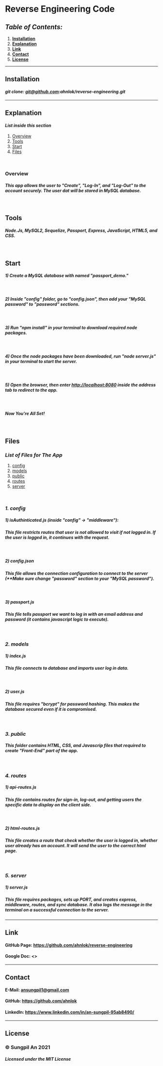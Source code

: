 # **Reverse Engineering Code**
## _Table of Contents:_
1. **[Installation](#installation)**
2. **[Explanation](#explanation)**
3. **[Link](#link)**
4. **[Contact](#contact)**
5. **[License](#license)**
---
## **Installation**
#### **_git clone: git@github.com:ahnlok/reverse-engineering.git_**
---

## **Explanation**

#### **_List inside this section_**
1. [Overview](#overview)
2. [Tools](#tools)
3. [Start](#start)
4. [Files](#files)
<br />

### **Overview**
##### **_This app allows the user to "Create", "Log-In", and "Log-Out" to the account securely. The user dat will be stored in MySQL database._**
<br />

## **Tools**
##### _Node.Js, MySQL2, Sequelize, Passport, Express, JavaScript, HTML5, and CSS._
<br />

## **Start**
##### _1) Create a MySQL database with named "passport_demo."_
<br />

##### _2) Inside "config" folder, go to "config.json", then add your "MySQL password" to "password" sections._
<br />

##### _3) Run "npm install" in your terminal to download required node packages._
<br />

##### _4) Once the node packages have been downloaded, run "node server.js" in your terminal to start the server._
<br />

##### _5) Open the browser, then enter <http://localhost:8080> inside the address tab to redirect to the app._
<br />

##### **_Now You're All Set!_**
<br />

## **Files**
### **_List of Files for The App_**
1. [config](#config)
2. [models](#models)
3. [public](#public)
4. [routes](#routes)
5. [server](#server)
<br />

### **_1. config_**
##### **1) isAuthinticated.js (inside "config" -> "middleware"):**
##### _This file restricts routes that user is not allowed to visit if not logged in. If the user is logged in, it continues with the request._
<br />

##### **2) config.json**
##### _This file allows the connection configuration to connect to the server (**Make sure change "password" section to your "MySQL password")._
<br />

##### **3) passport.js**
##### _This file tells passport we want to log in with an email address and password (it contains javascript logic to execute)._
<br />

### **_2. models_**
##### **1) index.js**
##### _This file connects to database and imports user log in data._
<br /> 

##### **2) user.js**
##### _This file requires "bcrypt" for password hashing. This makes the database secured even if it is compromised._
<br />

### **_3. public_**
##### **This folder contains HTML, CSS, and Javascrip files that required to create "Front-End" part of the app.**
<br />

### **_4. routes_**
##### **1) api-routes.js**
##### _This file contains routes for sign-in, log-out, and getting users the specific data to display on the client side._
<br />

##### **2) html-routes.js**
##### _This file creates a route that check whether the user is logged in, whether user already has an account. It will send the user to the correct html page._
<br />

### **_5. server_**
##### **1) server.js**
##### _This file requires packages, sets up PORT, and creates express, middleware, routes, and sync database. It also logs the message in the terminal on a successful connection to the server._



---
## **Link**
#### **GitHub Page: <https://github.com/ahnlok/reverse-engineering>**
#### **Google Doc: <>**
---
## **Contact**
#### **E-Mail: <ansungpil1@gmail.com>**
#### **GitHub: <https://github.com/ahnlok>**
#### **LinkedIn: <https://www.linkedin.com/in/an-sungpil-95ab8490/>**
---
## **License**
### **© Sungpil An 2021**
#### _Licensed under the MIT License_
